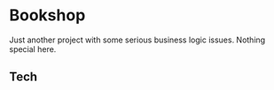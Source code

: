 # Bookshop
Just another project with some serious business logic issues. Nothing special here.
## Tech
